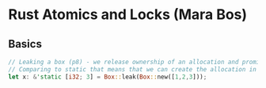 # Rust Atomics and Locks (Mara Bos)

## Basics

```rs
// Leaking a box (p8) - we release ownership of an allocation and promise never drop it
// Comparing to static that means that we can create the allocation in runtime
let x: &'static [i32; 3] = Box::leak(Box::new([1,2,3]));
```
